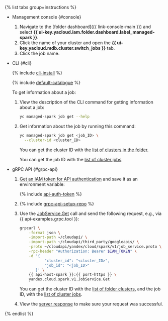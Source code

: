 {% list tabs group=instructions %}

- Management console {#console}

    1. Navigate to the [folder dashboard]({{ link-console-main }}) and select **{{ ui-key.yacloud.iam.folder.dashboard.label_managed-spark }}**.
    1. Click the name of your cluster and open the **{{ ui-key.yacloud.mdb.cluster.switch_jobs }}** tab.
    1. Click the job name.

- CLI {#cli}
    
    {% include [cli-install](../../_includes/cli-install.md) %}
    
    {% include [default-catalogue](../../_includes/default-catalogue.md) %}
    
    To get information about a job:

    1. View the description of the CLI command for getting information about a job:

        ```bash
        yc managed-spark job get --help
        ```
    
    1. Get information about the job by running this command:

        ```bash
        yc managed-spark job get <job_ID> \
          --cluster-id <cluster_ID>
        ```

        You can get the cluster ID with the [list of clusters in the folder](../../managed-spark/operations/cluster-list.md#list-clusters).

        You can get the job ID with the [list of cluster jobs](#list).

- gRPC API {#grpc-api}

    1. [Get an IAM token for API authentication](../../managed-spark/api-ref/authentication.md) and save it as an environment variable:

       {% include [api-auth-token](../../_includes/mdb/api-auth-token.md) %}

    1. {% include [grpc-api-setup-repo](../../_includes/mdb/grpc-api-setup-repo.md) %}

    1. Use the [JobService.Get](../../managed-spark/api-ref/grpc/Job/get.md) call and send the following request, e.g., via {{ api-examples.grpc.tool }}:

        ```bash
        grpcurl \
            -format json \
            -import-path ~/cloudapi/ \
            -import-path ~/cloudapi/third_party/googleapis/ \
            -proto ~/cloudapi/yandex/cloud/spark/v1/job_service.proto \
            -rpc-header "Authorization: Bearer $IAM_TOKEN" \
            -d '{
                   "cluster_id": "<cluster_ID>",
                   "job_id": "<job_ID>"
               }' \
            {{ api-host-spark }}:{{ port-https }} \
            yandex.cloud.spark.v1.JobService.Get
        ```

        You can get the cluster ID with the [list of folder clusters](../../managed-spark/operations/cluster-list.md#list-clusters), and the job ID, with the [list of cluster jobs](#list).

    1. View the [server response](../../managed-spark/api-ref/grpc/Job/get.md#yandex.cloud.spark.v1.Job) to make sure your request was successful.

{% endlist %}

